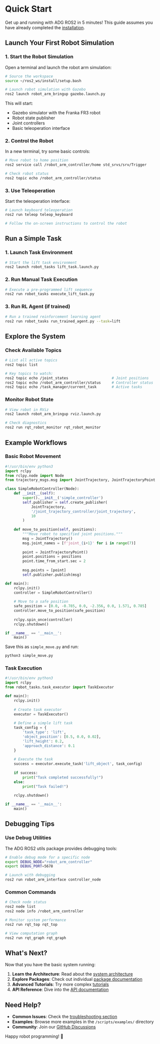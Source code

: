 # Quick Start

Get up and running with ADG ROS2 in 5 minutes! This guide assumes you have already completed the [installation](installation.md).

## Launch Your First Robot Simulation

### 1. Start the Robot Simulation

Open a terminal and launch the robot arm simulation:

```bash
# Source the workspace
source ~/ros2_ws/install/setup.bash

# Launch robot simulation with Gazebo
ros2 launch robot_arm_bringup gazebo.launch.py
```

This will start:
- Gazebo simulator with the Franka FR3 robot
- Robot state publisher
- Joint controllers
- Basic teleoperation interface

### 2. Control the Robot

In a new terminal, try some basic controls:

```bash
# Move robot to home position
ros2 service call /robot_arm_controller/home std_srvs/srv/Trigger

# Check robot status
ros2 topic echo /robot_arm_controller/status
```

### 3. Use Teleoperation

Start the teleoperation interface:

```bash
# Launch keyboard teleoperation
ros2 run teleop teleop_keyboard

# Follow the on-screen instructions to control the robot
```

## Run a Simple Task

### 1. Launch Task Environment

```bash
# Start the lift task environment
ros2 launch robot_tasks lift_task.launch.py
```

### 2. Run Manual Task Execution

```bash
# Execute a pre-programmed lift sequence
ros2 run robot_tasks execute_lift_task.py
```

### 3. Run RL Agent (if trained)

```bash
# Run a trained reinforcement learning agent
ros2 run robot_tasks run_trained_agent.py --task=lift
```

## Explore the System

### Check Available Topics

```bash
# List all active topics
ros2 topic list

# Key topics to watch:
ros2 topic echo /joint_states                    # Joint positions
ros2 topic echo /robot_arm_controller/status     # Controller status
ros2 topic echo /task_manager/current_task       # Active tasks
```

### Monitor Robot State

```bash
# View robot in RViz
ros2 launch robot_arm_bringup rviz.launch.py

# Check diagnostics
ros2 run rqt_robot_monitor rqt_robot_monitor
```

## Example Workflows

### Basic Robot Movement

```python
#!/usr/bin/env python3
import rclpy
from rclpy.node import Node
from trajectory_msgs.msg import JointTrajectory, JointTrajectoryPoint

class SimpleRobotController(Node):
    def __init__(self):
        super().__init__('simple_controller')
        self.publisher = self.create_publisher(
            JointTrajectory,
            '/joint_trajectory_controller/joint_trajectory',
            10
        )
        
    def move_to_position(self, positions):
        """Move robot to specified joint positions."""
        msg = JointTrajectory()
        msg.joint_names = [f'joint_{i+1}' for i in range(7)]
        
        point = JointTrajectoryPoint()
        point.positions = positions
        point.time_from_start.sec = 2
        
        msg.points = [point]
        self.publisher.publish(msg)

def main():
    rclpy.init()
    controller = SimpleRobotController()
    
    # Move to a safe position
    safe_position = [0.0, -0.785, 0.0, -2.356, 0.0, 1.571, 0.785]
    controller.move_to_position(safe_position)
    
    rclpy.spin_once(controller)
    rclpy.shutdown()

if __name__ == '__main__':
    main()
```

Save this as `simple_move.py` and run:
```bash
python3 simple_move.py
```

### Task Execution

```python
#!/usr/bin/env python3
import rclpy
from robot_tasks.task_executor import TaskExecutor

def main():
    rclpy.init()
    
    # Create task executor
    executor = TaskExecutor()
    
    # Define a simple lift task
    task_config = {
        'task_type': 'lift',
        'object_position': [0.5, 0.0, 0.02],
        'lift_height': 0.2,
        'approach_distance': 0.1
    }
    
    # Execute the task
    success = executor.execute_task('lift_object', task_config)
    
    if success:
        print("Task completed successfully!")
    else:
        print("Task failed!")
    
    rclpy.shutdown()

if __name__ == '__main__':
    main()
```

## Debugging Tips

### Use Debug Utilities

The ADG ROS2 utils package provides debugging tools:

```bash
# Enable debug mode for a specific node
export DEBUG_NODE="robot_arm_controller"
export DEBUG_PORT=5678

# Launch with debugging
ros2 run robot_arm_interface controller_node
```

### Common Commands

```bash
# Check node status
ros2 node list
ros2 node info /robot_arm_controller

# Monitor system performance
ros2 run rqt_top rqt_top

# View computation graph
ros2 run rqt_graph rqt_graph
```

## What's Next?

Now that you have the basic system running:

1. **Learn the Architecture**: Read about the [system architecture](../developer-guide/architecture.md)
2. **Explore Packages**: Check out individual [package documentation](../packages/index.md)
3. **Advanced Tutorials**: Try more complex [tutorials](../tutorials/index.md)
4. **API Reference**: Dive into the [API documentation](../reference/)

## Need Help?

- **Common Issues**: Check the [troubleshooting section](installation.md#troubleshooting)
- **Examples**: Browse more examples in the `/scripts/examples/` directory
- **Community**: Join our [GitHub Discussions](https://github.com/McGill-Applied-Dynamics-Group/adg-ros2/discussions)

Happy robot programming! 🤖
